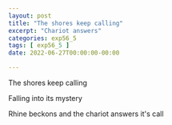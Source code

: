 ```yaml
---
layout: post
title: "The shores keep calling"
excerpt: "Chariot answers"
categories: exp56_5
tags: [ exp56_5 ]
date: 2022-06-27T00:00:00-00:00

---
```


The shores keep calling

Falling into its mystery

Rhine beckons and the chariot answers it's call 
